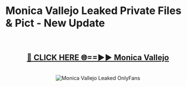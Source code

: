 # Monica Vallejo Leaked Private Files & Pict - New Update
<br>
<div align="center">
<h2><a href="https://mediafilles.blogspot.com/?title=Monica_Vallejo" rel="nofollow">🔴 CLICK HERE 🌐==►► Monica Vallejo</a></h2>
<br>
<a href="https://mediafilles.blogspot.com/?title=Monica_Vallejo" rel="nofollow" data-target="animated-image.originalLink"><img src="https://i.ibb.co.com/WyWwxjT/player-gif2.gif" alt="Monica Vallejo Leaked OnlyFans" style="max-width: 100%; display: inline-block;" data-target="animated-image.originalImage"></a>
</div>
<br>